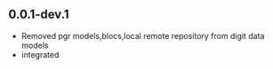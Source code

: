

## 0.0.1-dev.1


* Removed pgr models,blocs,local remote repository from digit data models
* integrated 